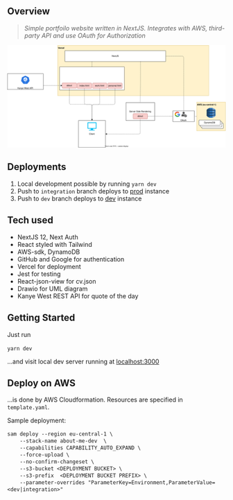 ## Overview
> *Simple portfoilo website written in NextJS. Integrates with AWS, third-party API and use OAuth for Authorization*

![Architecture](docs/UML.svg)

## Deployments 
1. Local development possible by running `yarn dev`
2. Push to `integration` branch deploys to [prod](http://www.psimon.cz) instance
3. Push to `dev` branch deploys to [dev](about-me-tawny.vercel.app) instance

## Tech used
* NextJS 12, Next Auth
* React styled with Tailwind
* AWS-sdk, DynamoDB
* GitHub and Google for authentication
* Vercel for deployment
* Jest for testing
* React-json-view for cv.json
* Drawio for UML diagram
* Kanye West REST API for quote of the day

## Getting Started
Just run

`yarn dev`

...and visit local dev server running at [localhost:3000](localhost:3000)

## Deploy on AWS
...is done by AWS Cloudformation. Resources are specified in `template.yaml`.

Sample deployment:
```
sam deploy --region eu-central-1 \
    --stack-name about-me-dev  \
    --capabilities CAPABILITY_AUTO_EXPAND \
    --force-upload \
    --no-confirm-changeset \
    --s3-bucket <DEPLOYMENT BUCKET> \
    --s3-prefix  <DEPLOYMENT BUCKET PREFIX> \
    --parameter-overrides "ParameterKey=Environment,ParameterValue=<dev|integration>"
```
